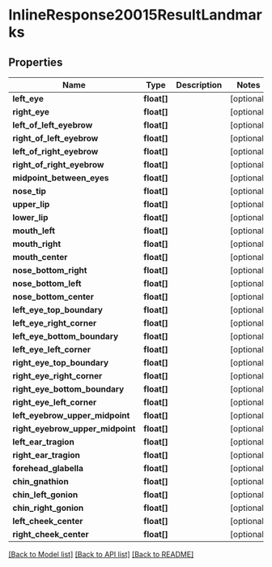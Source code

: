 # InlineResponse20015ResultLandmarks

## Properties
Name | Type | Description | Notes
------------ | ------------- | ------------- | -------------
**left_eye** | **float[]** |  | [optional] 
**right_eye** | **float[]** |  | [optional] 
**left_of_left_eyebrow** | **float[]** |  | [optional] 
**right_of_left_eyebrow** | **float[]** |  | [optional] 
**left_of_right_eyebrow** | **float[]** |  | [optional] 
**right_of_right_eyebrow** | **float[]** |  | [optional] 
**midpoint_between_eyes** | **float[]** |  | [optional] 
**nose_tip** | **float[]** |  | [optional] 
**upper_lip** | **float[]** |  | [optional] 
**lower_lip** | **float[]** |  | [optional] 
**mouth_left** | **float[]** |  | [optional] 
**mouth_right** | **float[]** |  | [optional] 
**mouth_center** | **float[]** |  | [optional] 
**nose_bottom_right** | **float[]** |  | [optional] 
**nose_bottom_left** | **float[]** |  | [optional] 
**nose_bottom_center** | **float[]** |  | [optional] 
**left_eye_top_boundary** | **float[]** |  | [optional] 
**left_eye_right_corner** | **float[]** |  | [optional] 
**left_eye_bottom_boundary** | **float[]** |  | [optional] 
**left_eye_left_corner** | **float[]** |  | [optional] 
**right_eye_top_boundary** | **float[]** |  | [optional] 
**right_eye_right_corner** | **float[]** |  | [optional] 
**right_eye_bottom_boundary** | **float[]** |  | [optional] 
**right_eye_left_corner** | **float[]** |  | [optional] 
**left_eyebrow_upper_midpoint** | **float[]** |  | [optional] 
**right_eyebrow_upper_midpoint** | **float[]** |  | [optional] 
**left_ear_tragion** | **float[]** |  | [optional] 
**right_ear_tragion** | **float[]** |  | [optional] 
**forehead_glabella** | **float[]** |  | [optional] 
**chin_gnathion** | **float[]** |  | [optional] 
**chin_left_gonion** | **float[]** |  | [optional] 
**chin_right_gonion** | **float[]** |  | [optional] 
**left_cheek_center** | **float[]** |  | [optional] 
**right_cheek_center** | **float[]** |  | [optional] 

[[Back to Model list]](../README.md#documentation-for-models) [[Back to API list]](../README.md#documentation-for-api-endpoints) [[Back to README]](../README.md)


